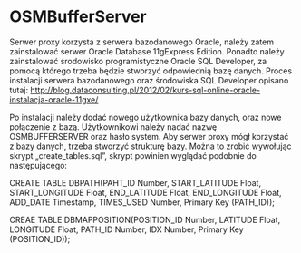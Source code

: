 # OSMBufferServer

Serwer proxy  korzysta z serwera bazodanowego Oracle, należy zatem zainstalować serwer Oracle Database 11gExpress Edition.
Ponadto  należy  zainstalować  środowisko programistyczne  Oracle  SQL  Developer, za  pomocą  którego trzeba  będzie  stworzyć odpowiednią bazę danych.
Proces instalacji serwera bazodanowego oraz środowiska SQL Developer opisano tutaj: http://blog.dataconsulting.pl/2012/02/kurs-sql-online-oracle-instalacja-oracle-11gxe/ 

Po instalacji należy dodać nowego użytkownika bazy danych, oraz nowe połączenie z bazą. 
Użytkownikowi należy nadać nazwę OSMBUFFERSERVER oraz hasło system.
Aby serwer proxy mógł korzystać z bazy danych, trzeba stworzyć strukturę bazy. 
Można to zrobić wywołując skrypt „create_tables.sql”, skrypt powinien wyglądać podobnie do następującego:

CREATE TABLE DBPATH(PAHT_ID Number,
START_LATITUDE Float,
START_LONGITUDE Float,
END_LATITUDE Float,
END_LONGITUDE Float,
ADD_DATE Timestamp,
TIMES_USED Number,
Primary Key (PATH_ID));

CREAE TABLE DBMAPPOSITION(POSITION_ID Number,
LATITUDE Float,
LONGITUDE Float,
PATH_ID Number,
IDX Number,
Primary Key (POSITION_ID));

